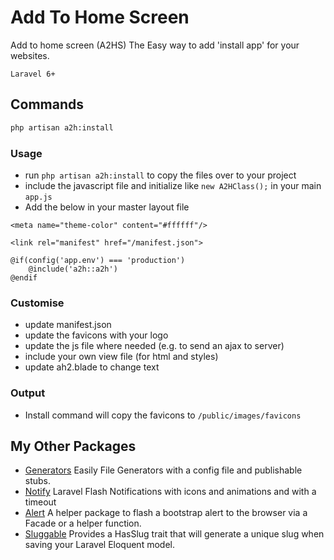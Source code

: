 # Add To Home Screen

Add to home screen (A2HS)
The Easy way to add 'install app' for your websites.

```
Laravel 6+
```

## Commands
```bash
php artisan a2h:install
```

### Usage
- run `php artisan a2h:install` to copy the files over to your project
- include the javascript file and initialize like `new A2HClass();` in your main `app.js`
- Add the below in your master layout file
```
<meta name="theme-color" content="#ffffff"/>

<link rel="manifest" href="/manifest.json">

@if(config('app.env') === 'production')
	@include('a2h::a2h')
@endif
```

### Customise
- update manifest.json
- update the favicons with your logo
- update the js file where needed (e.g. to send an ajax to server)
- include your own view file (for html and styles)
- update ah2.blade to change text

### Output
 - Install command will copy the favicons to `/public/images/favicons`

## My Other Packages

- [Generators](https://github.com/bpocallaghan/generators) Easily File Generators with a config file and publishable stubs.
- [Notify](https://github.com/bpocallaghan/notify) Laravel Flash Notifications with icons and animations and with a timeout
- [Alert](https://github.com/bpocallaghan/alert) A helper package to flash a bootstrap alert to the browser via a Facade or a helper function.
- [Sluggable](https://github.com/bpocallaghan/sluggable) Provides a HasSlug trait that will generate a unique slug when saving your Laravel Eloquent model.
